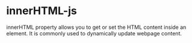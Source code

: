 # innerHTML-js
innerHTML property allows you to get or set the HTML content inside an element.
It is commonly used to dynamically update webpage content.
